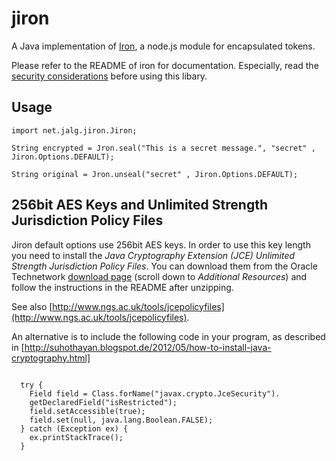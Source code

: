 jiron
=====

A Java implementation of [Iron](https://github.com/hueniverse/iron), a node.js module for encapsulated tokens. 

Please refer to the README of iron for documentation. Especially, read the [security considerations](https://github.com/hueniverse/iron#security-considerations)
before using this libary.




Usage
-----


    import net.jalg.jiron.Jiron;

    String encrypted = Jron.seal("This is a secret message.", "secret" , Jiron.Options.DEFAULT);

    String original = Jron.unseal("secret" , Jiron.Options.DEFAULT);

256bit AES Keys and Unlimited Strength Jurisdiction Policy Files
----------------------------------------------------------------
Jiron default options use 256bit AES keys. In order to use this key length you need to install the
_Java Cryptography Extension (JCE) Unlimited Strength Jurisdiction Policy Files_. You can download
them from the Oracle Technetwork
[download page](http://stackoverflow.com/questions/6481627/java-security-illegal-key-size-or-default-parameters/6481658#6481658)
 (scroll down to _Additional Resources_) and follow the instructions in the README after unzipping.

See also [http://www.ngs.ac.uk/tools/jcepolicyfiles](http://www.ngs.ac.uk/tools/jcepolicyfiles).

An alternative is to include the following code in your program, as described in [http://suhothayan.blogspot.de/2012/05/how-to-install-java-cryptography.html]

~~~

  try { 
    Field field = Class.forName("javax.crypto.JceSecurity").
    getDeclaredField("isRestricted");
    field.setAccessible(true);
    field.set(null, java.lang.Boolean.FALSE); 
  } catch (Exception ex) {
    ex.printStackTrace();
  }

~~~

